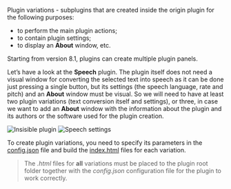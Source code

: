 Plugin variations - subplugins that are created inside the origin plugin for the following purposes:

- to perform the main plugin actions;
- to contain plugin settings;
- to display an **About** window, etc.

Starting from version 8.1, plugins can create multiple plugin panels.

Let’s have a look at the **Speech** plugin. The plugin itself does not need a visual window for converting the selected text into speech as it can be done just pressing a single button, but its settings (the speech language, rate and pitch) and an **About** window must be visual. So we will need to have at least two plugin variations (text conversion itself and settings), or three, in case we want to add an **About** window with the information about the plugin and its authors or the software used for the plugin creation.

![Insisible plugin](/assets/images/plugins/invisible-plugin.png)
![Speech settings](/assets/images/plugins/speech-settings.png)

To create plugin variations, you need to specify its parameters in the [config.json](../index.md#variations) file and build the [index.html](../../Entry%20point/index.md) files for each variation.

> The *.html* files for **all** variations must be placed to the plugin root folder together with the *config.json* configuration file for the plugin to work correctly.
